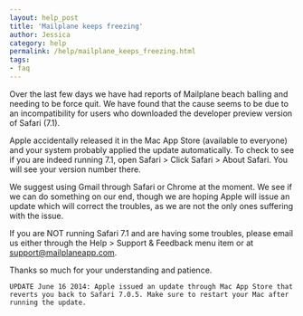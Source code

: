 ```yaml
---
layout: help_post
title: 'Mailplane keeps freezing'
author: Jessica
category: help
permalink: /help/mailplane_keeps_freezing.html
tags:
- faq
---
```


Over the last few days we have had reports of Mailplane beach balling and needing to be force quit. We have found that the cause seems to be due to an incompatibility for users who downloaded the developer preview version of Safari (7.1).

Apple accidentally released it in the Mac App Store (available to everyone) and your system probably applied the update automatically. To check to see if you are indeed running 7.1, open Safari > Click Safari > About Safari. You will see your version number there.

We suggest using Gmail through Safari or Chrome at the moment. We see if we can do something on our end, though we are hoping Apple will issue an update which will correct the troubles, as we are not the only ones suffering with the issue.

If you are NOT running Safari 7.1 and are having some troubles, please email us either through the Help > Support & Feedback menu item or at [support@mailplaneapp.com](mailto:support@mailplaneapp.com).

Thanks so much for your understanding and patience.

`UPDATE June 16 2014: Apple issued an update through Mac App Store that reverts you back to Safari 7.0.5. Make sure to restart your Mac after running the update.`
